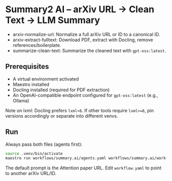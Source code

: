 # Summary2 AI – arXiv URL → Clean Text → LLM Summary

- arxiv-normalize-url: Normalize a full arXiv URL or ID to a canonical ID.
- arxiv-extract-fulltext: Download PDF, extract with Docling, remove references/boilerplate.
- summarize-clean-text: Summarize the cleaned text with `gpt-oss:latest`.

## Prerequisites

- A virtual environment activated
- Maestro installed
- Docling installed (required for PDF extraction)
- An OpenAI-compatible endpoint configured for `gpt-oss:latest` (e.g., Ollama)

Note on lxml: Docling prefers `lxml<6`. If other tools require `lxml>=6`, pin versions accordingly or separate into different venvs.

## Run

Always pass both files (agents first):

```bash
source .venv/bin/activate
maestro run workflows/summary.ai/agents.yaml workflows/summary.ai/workflow.yaml
```

The default prompt is the Attention paper URL. Edit `workflow.yaml` to point to another arXiv URL/ID.